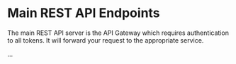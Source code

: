 # Main REST API Endpoints

The main REST API server is the API Gateway which requires authentication to all tokens. It will forward your request to the appropriate service.

...
